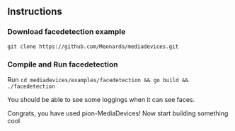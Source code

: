 ## Instructions

### Download facedetection example

```
git clone https://github.com/Meonardo/mediadevices.git
```

### Compile and Run facedetection

Run `cd mediadevices/examples/facedetection && go build && ./facedetection`

You should be able to see some loggings when it can see faces.

Congrats, you have used pion-MediaDevices! Now start building something cool
